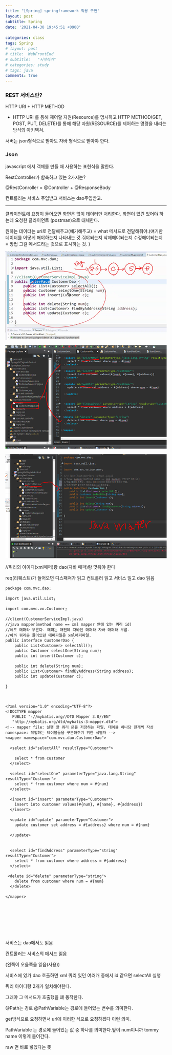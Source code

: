 ```yaml
---
title: "[Spring] springframework 적용 구현"
layout: post
subtitle: Spring
date: '2021-04-30 19:45:51 +0900'

categories: class
tags: Spring
# layout: post
# title:  WebFrontEnd
# subtitle:   "시작하기"
# categories: study
# tags: java
comments: true
---
```



### REST 서비스란?
HTTP URI + HTTP METHOD
- HTTP URI 를 통해 제어할 자원(Resource)를 명시하고
HTTP METHOD(GET, POST, PUT, DELETE)를 통해
해당 자원(RESOURCE)를 제어하는 명령을 내리는 방식의 아키텍쳐.


서버는 json형식으로 받아도 자바 형식으로 받아야 한다.


### Json
javascript 에서 객체를 만들 때 사용하는 표현식을 말한다.



RestController가 함축하고 있는 2가지는?

@RestConroller = @Controller + @ResponseBody

 컨트롤러는 서비스 주입받고 서비스는 dao주입받고.

-----

클라이언트에 요청이 들어오면 화면은 없이 데이터만 처리한다.
화면이 있긴 있어야 하는데 요청한 클라이언트 (postman)으로 대체한다.


원하는 데이터는 uri로 전달해주고(얘기해주고)  = what
메서드로 전달해줘야.(얘기한 데이터를 어떻게 해야하는지 나타내는 것.줘야되는지 삭제해야되는지 수정해야되는지 = 방법 그걸 메서드라는 것으로 표시하는 것.
)


![20210503_191534](/assets/20210503_191534.png)


![20210503_191706](/assets/20210503_191706.png)

![20210503_191813](/assets/20210503_191813.png)

 //쿼리의 아이디(xml매퍼)랑 dao(자바 매퍼)랑 맞춰야 한다

 req(리퀘스트)가 들어오면 디스패쳐가 읽고 컨트롤러 읽고 서비스 일고 dao 읽음

```
package com.mvc.dao;

import java.util.List;

import com.mvc.vo.Customer;

//client(CustomerServiceImpl.java)
//java mapper(method name == xml mapper 안에 있는 쿼리 id)
//얘도 매퍼라 부른다. 매퍼는 매펀데 자바인 매퍼라 자바 매퍼라 부름.
//아까 쿼리문 들어있던 매퍼파일은 xml매퍼파일.
public interface CustomerDao {
	public List<Customer> selectAll();
	public Customer selectOne(String num);
	public int insert(Customer c);

	public int delete(String num);
	public List<Customer> findByAddress(String address);
	public int update(Customer c);

}



```


```
<?xml version="1.0" encoding="UTF-8"?>
<!DOCTYPE mapper
   PUBLIC "-//mybatis.org//DTD Mapper 3.0//EN"
   "http://mybatis.org/dtd/mybatis-3-mapper.dtd">
<!-- mapper file: 실행 할 쿼리 문을 저장하는 파일. 테이블 하나당 한개씩 작성
namespace: 작업하는 테이블들을 구분해주기 위한 식별자 -->
<mapper namespace="com.mvc.dao.CustomerDao">

  <select id="selectAll" resultType="Customer">

    select * from customer
  </select>

  <select id="selectOne" parameterType="java.lang.String" resultType="Customer">
    select * from customer where num = #{num}
  </select>

  <insert id="insert" parameterType="Customer">
  	insert into customer values(#{num}, #{name}, #{address})  
  </insert>

  <update id="update" parameterType="Customer">
  	update customer set address = #{address} where num = #{num}

  </update>


  <select id="findAddress" parameterType="string" resultType="Customer">
  	select * from customer where address = #{address}
  </select>

 <delete id="delete" parameterType="string">
  	delete from customer where num = #{num}
  </delete>

</mapper>








```

 서비스는 dao메서도 읽음

 컨트롤러는 서비스의 메서드 읽음

 (왼쪽이 오을쪽을 읽음(사용))


서비스에 있가 dao 호출하면 xml 쿼리 있던 여러개 중에서 id 같으면 selectAll 실행


쿼리 아이디랑 2개가 일치해야한다.

그래야 그 메서드가 호출했을 떄 동작한다.


@Path는 경로
@PathVariable는 경로에 들어있는 변수를 의미한다.

get방식으로 요청하면서 url에 이러한 식으로 요청하겠다 이런 의미.

PathVariable 는 경로에 들어있는 값 중 하나를 의미한다.앞이 num이니까 tommy name 이렇게 들어간다.


raw 면 바로 넣겠다는 뜻
